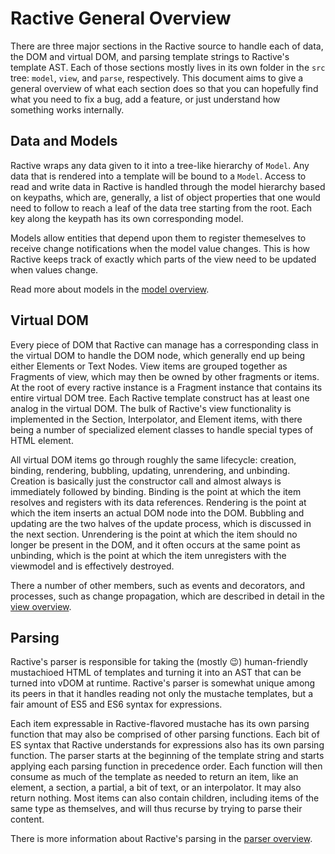# Ractive General Overview

There are three major sections in the Ractive source to handle each of data, the DOM and virtual DOM, and parsing template strings to Ractive's template AST. Each of those sections mostly lives in its own folder in the `src` tree: `model`, `view`, and `parse`, respectively. This document aims to give a general overview of what each section does so that you can hopefully find what you need to fix a bug, add a feature, or just understand how something works internally.

## Data and Models

Ractive wraps any data given to it into a tree-like hierarchy of `Model`. Any data that is rendered into a template will be bound to a `Model`. Access to read and write data in Ractive is handled through the model hierarchy based on keypaths, which are, generally, a list of object properties that one would need to follow to reach a leaf of the data tree starting from the root. Each key along the keypath has its own corresponding model.

Models allow entities that depend upon them to register themeselves to receive change notifications when the model value changes. This is how Ractive keeps track of exactly which parts of the view need to be updated when values change.

Read more about models in the [model overview](Model.md).

## Virtual DOM

Every piece of DOM that Ractive can manage has a corresponding class in the virtual DOM to handle the DOM node, which generally end up being either Elements or Text Nodes. View items are grouped together as Fragments of view, which may then be owned by other fragments or items. At the root of every ractive instance is a Fragment instance that contains its entire virtual DOM tree. Each Ractive template construct has at least one analog in the virtual DOM. The bulk of Ractive's view functionality is implemented in the Section, Interpolator, and Element items, with there being a number of specialized element classes to handle special types of HTML element.

All virtual DOM items go through roughly the same lifecycle: creation, binding, rendering, bubbling, updating, unrendering, and unbinding. Creation is basically just the constructor call and almost always is immediately followed by binding. Binding is the point at which the item resolves and registers with its data references. Rendering is the point at which the item inserts an actual DOM node into the DOM. Bubbling and updating are the two halves of the update process, which is discussed in the next section. Unrendering is the point at which the item should no longer be present in the DOM, and it often occurs at the same point as unbinding, which is the point at which the item unregisters with the viewmodel and is effectively destroyed.

There a number of other members, such as events and decorators, and processes, such as change propagation, which are described in detail in the [view overview](View.md).

## Parsing

Ractive's parser is responsible for taking the (mostly :wink:) human-friendly mustachioed HTML of templates and turning it into an AST that can be turned into vDOM at runtime. Ractive's parser is somewhat unique among its peers in that it handles reading not only the mustache templates, but a fair amount of ES5 and ES6 syntax for expressions.

Each item expressable in Ractive-flavored mustache has its own parsing function that may also be comprised of other parsing functions. Each bit of ES syntax that Ractive understands for expressions also has its own parsing function. The parser starts at the beginning of the template string and starts applying each parsing function in precedence order. Each function will then consume as much of the template as needed to return an item, like an element, a section, a partial, a bit of text, or an interpolator. It may also return nothing. Most items can also contain children, including items of the same type as themselves, and will thus recurse by trying to parse their content.

There is more information about Ractive's parsing in the [parser overview](Parser.md).

